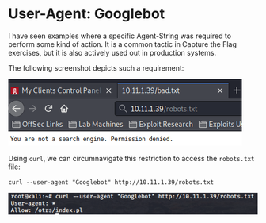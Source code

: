 # User-Agent: Googlebot

I have seen examples where a specific Agent-String was required to perform some kind of action. It is a common tactic in Capture the Flag exercises, but it is also actively used out in production systems.

The following screenshot depicts such a requirement:

![Access is restricted to the resource by User-Agent string](<../../../../../../../.gitbook/assets/image (206).png>)

Using `curl`, we can circumnavigate this restriction to access the `robots.txt` file:

```
curl --user-agent "Googlebot" http://10.11.1.39/robots.txt
```

![The resource is successfully accessed](<../../../../../../../.gitbook/assets/image (41).png>)
